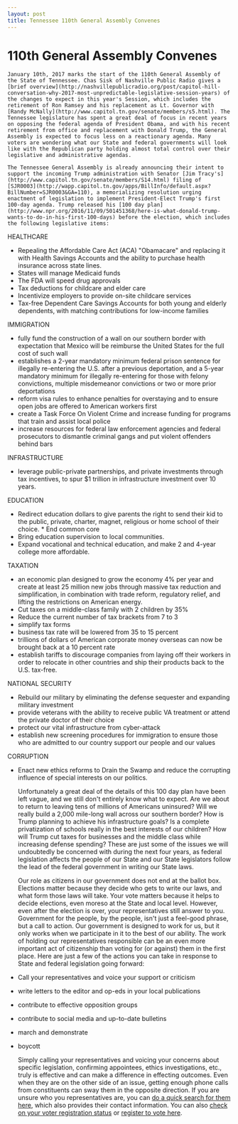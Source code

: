 ```yaml
---
layout: post
title: Tennessee 110th General Assembly Convenes
---
```


# 110th General Assembly Convenes

	January 10th, 2017 marks the start of the 110th General Assembly of the State of Tennessee. Chas Sisk of Nashville Public Radio gives a [brief overview](http://nashvillepublicradio.org/post/capitol-hill-conversation-why-2017-most-unpredictable-legislative-session-years) of the changes to expect in this year's Session, which includes the retirement of Ron Ramsey and his replacement as Lt. Governor with [Randy McNally](http://www.capitol.tn.gov/senate/members/s5.html). The Tennessee legislature has spent a great deal of focus in recent years on opposing the federal agenda of President Obama, and with his recent retirement from office and replacement with Donald Trump, the General Assembly is expected to focus less on a reactionary agenda. Many voters are wondering what our State and federal governments will look like with the Republican party holding almost total control over their legislative and administrative agendas.

	The Tennessee General Assembly is already announcing their intent to support the incoming Trump administration with Senator [Jim Tracy's](http://www.capitol.tn.gov/senate/members/S14.html) filing of [SJR0003](http://wapp.capitol.tn.gov/apps/BillInfo/default.aspx?BillNumber=SJR0003&GA=110), a memorializing resolution urging enactment of legislation to implement President-Elect Trump's first 100-day agenda. Trump released his [100 day plan](http://www.npr.org/2016/11/09/501451368/here-is-what-donald-trump-wants-to-do-in-his-first-100-days) before the election, which includes the following legislative items:

HEALTHCARE

* Repealing the Affordable Care Act (ACA) "Obamacare" and replacing it with Health Savings Accounts and the ability to purchase health insurance across state lines. 
* States will manage Medicaid funds
* The FDA will speed drug approvals
* Tax deductions for childcare and elder care
* Incentivize employers to provide on-site childcare services
* Tax-free Dependent Care Savings Accounts for both young and elderly dependents, with matching contributions for low-income families 

IMMIGRATION

* fully fund the construction of a wall on our southern border with expectation that Mexico will be reimburse the United States for the full cost of such wall
* establishes a 2-year mandatory minimum federal prison sentence for illegally re-entering the U.S. after a previous deportation, and a 5-year mandatory minimum for illegally re-entering for those with felony convictions, multiple misdemeanor convictions or two or more prior deportations
* reform visa rules to enhance penalties for overstaying and to ensure open jobs are offered to American workers first
* create a Task Force On Violent Crime and increase funding for programs that train and assist local police
* increase resources for federal law enforcement agencies and federal prosecutors to dismantle criminal gangs and put violent offenders behind bars

INFRASTRUCTURE

* leverage public-private partnerships, and private investments through tax incentives, to spur $1 trillion in infrastructure investment over 10 years. 

EDUCATION

* Redirect education dollars to give parents the right to send their kid to the public, private, charter, magnet, religious or home school of their choice. * End common core
* Bring education supervision to local communities. 
* Expand vocational and technical education, and make 2 and 4-year college more affordable.

TAXATION

* an economic plan designed to grow the economy 4% per year and create at least 25 million new jobs through massive tax reduction and simplification, in combination with trade reform, regulatory relief, and lifting the restrictions on American energy.
* Cut taxes on a middle-class family with 2 children by 35% 
* Reduce the current number of tax brackets from 7 to 3
* simplify tax forms 
* business tax rate will be lowered from 35 to 15 percent
* trillions of dollars of American corporate money overseas can now be brought back at a 10 percent rate
* establish tariffs to discourage companies from laying off their workers in order to relocate in other countries and ship their products back to the U.S. tax-free.

NATIONAL SECURITY

* Rebuild our military by eliminating the defense sequester and expanding military investment
* provide veterans with the ability to receive public VA treatment or attend the private doctor of their choice
* protect our vital infrastructure from cyber-attack
* establish new screening procedures for immigration to ensure those who are admitted to our country support our people and our values

CORRUPTION

* Enact new ethics reforms to Drain the Swamp and reduce the corrupting influence of special interests on our politics.

	Unfortunately a great deal of the details of this 100 day plan have been left vague, and we still don't entirely know what to expect. Are we about to return to leaving tens of millions of Americans uninsured? Will we really build a 2,000 mile-long wall across our southern border? How is Trump planning to achieve his infrastructure goals? Is a complete privatization of schools really in the best interests of our children? How will Trump cut taxes for businesses and the middle class while increasing defense spending? These are just some of the issues we will undoubtedly be concerned with during the next four years, as federal legislation affects the people of our State and our State legislators follow the lead of the federal government in writing our State laws.

	Our role as citizens in our government does not end at the ballot box. Elections matter because they decide who gets to write our laws, and what form those laws will take. Your vote matters because it helps to decide elections, even moreso at the State and local level. However, even after the election is over, your representatives still answer to you. Government for the people, by the people, isn't just a feel-good phrase, but a call to action. Our government is designed to work for us, but it only works when we participate in it to the best of our ability. The work of holding our representatives responsible can be an even more important act of citizenship than voting for (or against) them in the first place. Here are just a few of the actions you can take in response to State and federal legislation going forward:

* Call your representatives and voice your support or criticism
* write letters to the editor and op-eds in your local publications
* contribute to effective opposition groups
* contribute to social media and up-to-date bulletins
* march and demonstrate
* boycott

	Simply calling your representatives and voicing your concerns about specific legislation, confirming appointees, ethics investigations, etc., truly is effective and can make a difference in effecting outcomes. Even when they are on the other side of an issue, getting enough phone calls from constituents can sway them in the opposite direction. If you are unsure who you representatives are, you can [do a quick search for them here](http://act.commoncause.org/site/PageServer?pagename=sunlight_advocacy_list_page), which also provides their contact information. You can also [check on your voter registration status](https://www.vote.org/am-i-registered-to-vote) or [register to vote here](https://www.vote.org/register-to-vote/).
